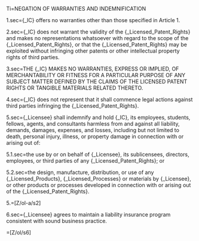 Ti=NEGATION OF WARRANTIES AND INDEMNIFICATION

1.sec={_IC} offers no warranties other than those specified in Article 1.

2.sec={_IC} does not warrant the validity of the {_Licensed_Patent_Rights} and makes no representations whatsoever with regard to the scope of the {_Licensed_Patent_Rights}, or that the {_Licensed_Patent_Rights} may be exploited without infringing other patents or other intellectual property rights of third parties.

3.sec=THE {_IC} MAKES NO WARRANTIES, EXPRESS OR IMPLIED, OF MERCHANTABILITY OR FITNESS FOR A PARTICULAR PURPOSE OF ANY SUBJECT MATTER DEFINED BY THE CLAIMS OF THE LICENSED PATENT RIGHTS OR TANGIBLE MATERIALS RELATED THERETO.

4.sec={_IC} does not represent that it shall commence legal actions against third parties infringing the {_Licensed_Patent_Rights}.

5.sec={_Licensee} shall indemnify and hold {_IC}, its employees, students, fellows, agents, and consultants harmless from and against all liability, demands, damages, expenses, and losses, including but not limited to death, personal injury, illness, or property damage in connection with or arising out of:

5.1.sec=the use by or on behalf of {_Licensee}, its sublicensees, directors, employees, or third parties of any {_Licensed_Patent_Rights}; or

5.2.sec=the design, manufacture, distribution, or use of any {_Licensed_Products}, {_Licensed_Processes} or materials by {_Licensee}, or other products or processes developed in connection with or arising out of the {_Licensed_Patent_Rights}.

5.=[Z/ol-a/s2]

6.sec={_Licensee} agrees to maintain a liability insurance program consistent with sound business practice.

=[Z/ol/s6]
